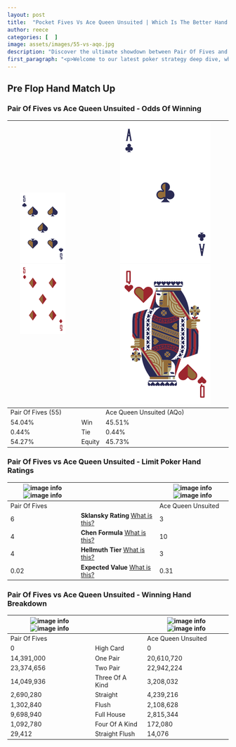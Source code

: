 ```yaml
---
layout: post
title:  "Pocket Fives Vs Ace Queen Unsuited | Which Is The Better Hand In Poker? A Complete Guide"
author: reece
categories: [  ]
image: assets/images/55-vs-aqo.jpg
description: "Discover the ultimate showdown between Pair Of Fives and Ace Queen Unsuited in poker! Uncover the odds, strategies, and scenarios where one hand triumphs over the other. Get ready to up your poker game with this thrilling analysis."
first_paragraph: "<p>Welcome to our latest poker strategy deep dive, where we're pitting two distinct hands against each other in a high-stakes showdown: Pair Of Fives vs Ace Queen Unsuited.</p><p>In the dynamic world of poker, every decision counts, and knowing which hand holds the upper hand is key to your success at the table.</p><p>In this article, we'll dissect these two hands, explore the scenarios where one dominates the other, and equip you with the knowledge to make strategic choices that can tip the odds in your favor.</p><p>Get ready to unravel the intriguing dynamics of these poker hands and elevate your game to new heights.</p>"
---
```




[comment]: # (sp0)

## Pre Flop Hand Match Up

<div class="table hand-ratings" markdown="1"> 



### Pair Of Fives vs Ace Queen Unsuited - Odds Of Winning


    
| ![image info](assets/images/hand1/5.png) ![image info](assets/images/hand1/5o.png) |  | ![image info](assets/images/hand2/a.png) ![image info](assets/images/hand2/qo.png) |
| -------- | -------- | -------- |
| Pair Of Fives (55) |  | Ace Queen Unsuited (AQo) |
| 54.04% | Win | 45.51% |
| 0.44% | Tie | 0.44% |
| 54.27% | Equity | 45.73% |




[comment]: # (sp1)



### Pair Of Fives vs Ace Queen Unsuited - Limit Poker Hand Ratings


    
| ![image info](https://www.riverpairs.com/assets/images/hand1/5.png) ![image info](https://www.riverpairs.com/assets/images/hand1/5o.png) |  | ![image info](https://www.riverpairs.com/assets/images/hand2/a.png) ![image info](https://www.riverpairs.com/assets/images/hand2/qo.png) |
| -------- | -------- | -------- |
| Pair Of Fives |  | Ace Queen Unsuited |
| 6 | **Sklansky Rating** [What is this?](/sklansky-rating-explained) | 3 |
| 4 | **Chen Formula** [What is this?](/chen-formula-explained) | 10 |
| 4 | **Hellmuth Tier** [What is this?](/Hellmuth-tier-explained) | 3 |
| 0.02 | **Expected Value** [What is this?](/expected-value-explained) | 0.31 |




[comment]: # (sp2)



### Pair Of Fives vs Ace Queen Unsuited - Winning Hand Breakdown


    
| ![image info](https://www.riverpairs.com/assets/images/hand1/5.png) ![image info](https://www.riverpairs.com/assets/images/hand1/5o.png) |  | ![image info](https://www.riverpairs.com/assets/images/hand2/a.png) ![image info](https://www.riverpairs.com/assets/images/hand2/qo.png) |
| -------- | -------- | -------- |
| Pair Of Fives |  | Ace Queen Unsuited |
| 0 | High Card | 0 |
| 14,391,000 | One Pair | 20,610,720 |
| 23,374,656 | Two Pair | 22,942,224 |
| 14,049,936 | Three Of A Kind | 3,208,032 |
| 2,690,280 | Straight | 4,239,216 |
| 1,302,840 | Flush | 2,108,628 |
| 9,698,940 | Full House | 2,815,344 |
| 1,092,780 | Four Of A Kind | 172,080 |
| 29,412 | Straight Flush | 14,076 |




[comment]: # (sp3)



</div>

[comment]: # (sp4)



[comment]: # (sp5)

